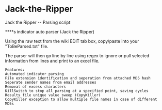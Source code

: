 # Jack-the-Ripper
Jack the Ripper -- Parsing script

****s indicator auto parser (Jack the Ripper)

Using the raw text from the wiki EDIT tab box, copy/paste into your "ToBeParsed.txt" file.

The parser will then go line by line using regex to ignore or pull selected information from lines and print to an excel file.

    Features:
    Automated indicator parsing
    File extension identification and seperation from attached MD5 hash
    Seperate sender names from email addresses
    Removal of excess characters
    KillSwitch to stop all parsing at a specified point, saving cycles
    Results file unique value sweep (CopyKiller)
    CopyKiller exception to allow multiple file names in case of different MD5s
